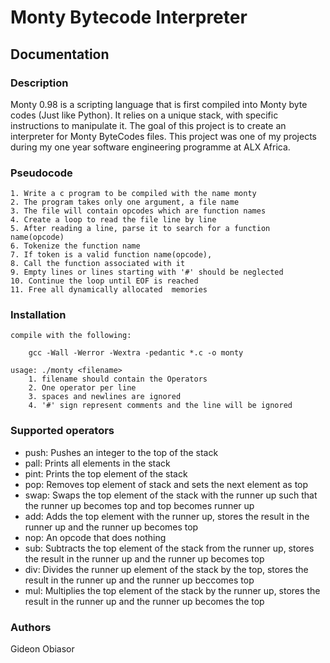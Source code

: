 # Monty Bytecode Interpreter
## Documentation
### Description
Monty 0.98 is a scripting language that is first compiled into Monty byte codes (Just like Python). It relies on a unique stack, with specific instructions to manipulate it. The goal of this project is to create an interpreter for Monty ByteCodes files. This project was one of my projects during my one year software engineering programme at ALX Africa.

### Pseudocode
	1. Write a c program to be compiled with the name monty
	2. The program takes only one argument, a file name
	3. The file will contain opcodes which are function names
	4. Create a loop to read the file line by line
	5. After reading a line, parse it to search for a function name(opcode)
	6. Tokenize the function name
	7. If token is a valid function name(opcode),
	8. Call the function associated with it
	9. Empty lines or lines starting with '#' should be neglected
	10. Continue the loop until EOF is reached
	11. Free all dynamically allocated  memories

### Installation
	compile with the following:
		
		gcc -Wall -Werror -Wextra -pedantic *.c -o monty
	
	usage: ./monty <filename>
		1. filename should contain the Operators
		2. One operator per line
		3. spaces and newlines are ignored
		4. '#' sign represent comments and the line will be ignored

### Supported operators
- push: Pushes an integer to the top of the stack
- pall: Prints all elements in the stack
- pint: Prints the top element of the stack
- pop: Removes top element of stack and sets the next element as top
- swap: Swaps the top element of the stack with the runner up such that the runner up becomes top and top becomes runner up
- add: Adds the top element with the runner up, stores the result in the runner up and the runner up becomes top
- nop: An opcode that does nothing
- sub: Subtracts the top element of the stack from the runner up, stores the result in the runner up and the runner up becomes top
- div: Divides the runner up element of the stack by the top, stores the result in the runner up and the runner up beccomes top
- mul: Multiplies the top element of the stack by the runner up, stores the result in the runner up and the runner up becomes the top

### Authors
Gideon Obiasor
